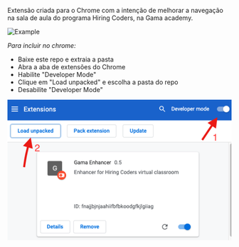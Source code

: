 Extensão criada para o Chrome com a intenção de melhorar a navegação na sala de aula do programa Hiring Coders, na Gama academy.

![Example](/Example.gif) 

*Para incluir no chrome:*
* Baixe este repo e extraia a pasta
* Abra a aba de extensões do Chrome
* Habilite "Developer Mode"
* Clique em "Load unpacked" e escolha a pasta do repo
* Desabilite "Developer Mode"

![HowTo](/HowTo.png) 